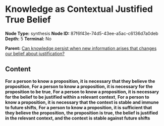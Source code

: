 # Knowledge as Contextual Justified True Belief

**Node Type:** synthesis
**Node ID:** 87f6f43e-74d5-43ee-a5ac-c6136d7a0deb
**Depth:** 5
**Terminal:** No

**Parent:** [Can knowledge persist when new information arises that changes our belief about justification?](can-knowledge-persist-when-new-information-arises-that-changes-our-belief-about-justification-antithesis-9a0fc9b1-a59b-411c-811c-b07d01d56f34.md)

## Content

**For a person to know a proposition, it is necessary that they believe the proposition**, **For a person to know a proposition, it is necessary for the proposition to be true**, **For a person to know a proposition, it is necessary for the belief to be justified within a relevant context**, **For a person to know a proposition, it is necessary that the context is stable and immune to future shifts**, **For a person to know a proposition, it is sufficient that they believe the proposition, the proposition is true, the belief is justified in the relevant context, and the context is stable against future shifts**
